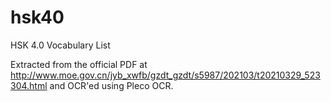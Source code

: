 # hsk40
HSK 4.0 Vocabulary List

Extracted from the official PDF at http://www.moe.gov.cn/jyb_xwfb/gzdt_gzdt/s5987/202103/t20210329_523304.html and OCR'ed using Pleco OCR.
